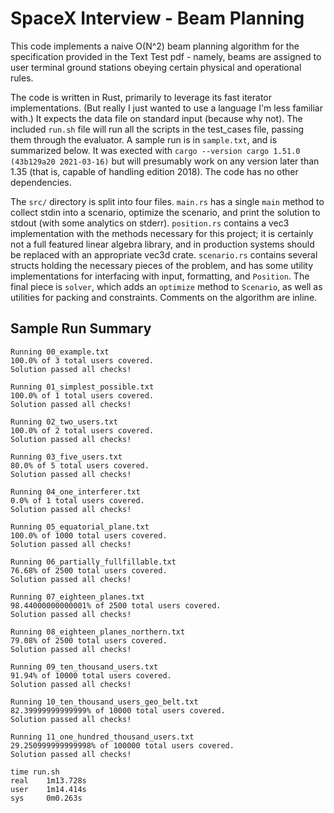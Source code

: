 # SpaceX Interview - Beam Planning

This code implements a naive O(N^2) beam planning algorithm for the
specification provided in the Text Test pdf - namely, beams are assigned to user
terminal ground stations obeying certain physical and operational rules.

The code is written in Rust, primarily to leverage its fast iterator
implementations. (But really I just wanted to use a language I'm less familiar
with.) It expects the data file on standard input (because why not). The
included `run.sh` file will run all the scripts in the test_cases file, passing
them through the evaluator. A sample run is in `sample.txt`, and is summarized
below. It was exected with `cargo --version cargo 1.51.0 (43b129a20 2021-03-16)`
but will presumably work on any version later than 1.35 (that is, capable of
handling edition 2018). The code has no other dependencies.

The `src/` directory is split into four files. `main.rs` has a single `main`
method to collect stdin into a scenario, optimize the scenario, and print the
solution to stdout (with some analytics on stderr). `position.rs` contains a
vec3 implementation with the methods necessary for this project; it is certainly
not a full featured linear algebra library, and in production systems should be
replaced with an appropriate vec3d crate. `scenario.rs` contains several structs
holding the necessary pieces of the problem, and has some utility
implementations for interfacing with input, formatting, and `Position`. The
final piece is `solver`, which adds an `optimize` method to `Scenario`, as well
as utilities for packing and constraints. Comments on the algorithm are inline.

## Sample Run Summary

    Running 00_example.txt
    100.0% of 3 total users covered.
    Solution passed all checks!

    Running 01_simplest_possible.txt
    100.0% of 1 total users covered.
    Solution passed all checks!

    Running 02_two_users.txt
    100.0% of 2 total users covered.
    Solution passed all checks!

    Running 03_five_users.txt
    80.0% of 5 total users covered.
    Solution passed all checks!

    Running 04_one_interferer.txt
    0.0% of 1 total users covered.
    Solution passed all checks!

    Running 05_equatorial_plane.txt
    100.0% of 1000 total users covered.
    Solution passed all checks!

    Running 06_partially_fullfillable.txt
    76.68% of 2500 total users covered.
    Solution passed all checks!

    Running 07_eighteen_planes.txt
    98.44000000000001% of 2500 total users covered.
    Solution passed all checks!

    Running 08_eighteen_planes_northern.txt
    79.08% of 2500 total users covered.
    Solution passed all checks!

    Running 09_ten_thousand_users.txt
    91.94% of 10000 total users covered.
    Solution passed all checks!

    Running 10_ten_thousand_users_geo_belt.txt
    82.39999999999999% of 10000 total users covered.
    Solution passed all checks!

    Running 11_one_hundred_thousand_users.txt
    29.250999999999998% of 100000 total users covered.
    Solution passed all checks!

    time run.sh
    real    1m13.728s
    user    1m14.414s
    sys     0m0.263s